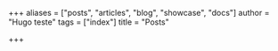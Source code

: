 +++
aliases = ["posts", "articles", "blog", "showcase", "docs"]
author = "Hugo teste"
tags = ["index"]
title = "Posts"

+++
